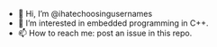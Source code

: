 - 👋 Hi, I’m @ihatechoosingusernames
- 👀 I’m interested in embedded programming in C++.
- 📫 How to reach me: post an issue in this repo.
